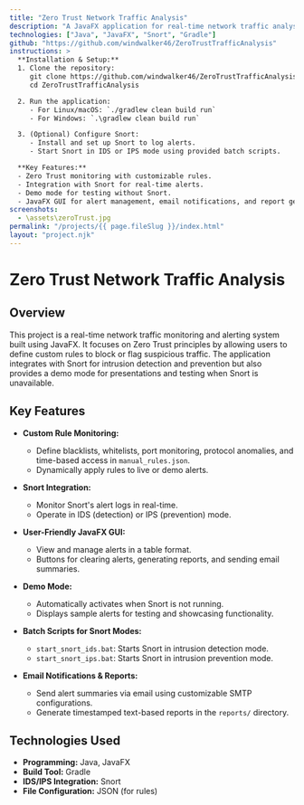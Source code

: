 ```yaml
---
title: "Zero Trust Network Traffic Analysis"
description: "A JavaFX application for real-time network traffic analysis focused on Zero Trust security and anomaly detection. The system integrates with Snort for intrusion detection and prevention, provides a demo mode for testing, and offers custom rule-based monitoring."
technologies: ["Java", "JavaFX", "Snort", "Gradle"]
github: "https://github.com/windwalker46/ZeroTrustTrafficAnalysis"
instructions: >
  **Installation & Setup:**
  1. Clone the repository:
     git clone https://github.com/windwalker46/ZeroTrustTrafficAnalysis.git
     cd ZeroTrustTrafficAnalysis

  2. Run the application:
     - For Linux/macOS: `./gradlew clean build run`
     - For Windows: `.\gradlew clean build run`

  3. (Optional) Configure Snort:
     - Install and set up Snort to log alerts.
     - Start Snort in IDS or IPS mode using provided batch scripts.

  **Key Features:**
  - Zero Trust monitoring with customizable rules.
  - Integration with Snort for real-time alerts.
  - Demo mode for testing without Snort.
  - JavaFX GUI for alert management, email notifications, and report generation.
screenshots:
  - \assets\zeroTrust.jpg
permalink: "/projects/{{ page.fileSlug }}/index.html"
layout: "project.njk"
---
```


# Zero Trust Network Traffic Analysis

## Overview

This project is a real-time network traffic monitoring and alerting system built using JavaFX. It focuses on Zero Trust principles by allowing users to define custom rules to block or flag suspicious traffic. The application integrates with Snort for intrusion detection and prevention but also provides a demo mode for presentations and testing when Snort is unavailable.

## Key Features

- **Custom Rule Monitoring:**
  - Define blacklists, whitelists, port monitoring, protocol anomalies, and time-based access in `manual_rules.json`.
  - Dynamically apply rules to live or demo alerts.

- **Snort Integration:**
  - Monitor Snort's alert logs in real-time.
  - Operate in IDS (detection) or IPS (prevention) mode.

- **User-Friendly JavaFX GUI:**
  - View and manage alerts in a table format.
  - Buttons for clearing alerts, generating reports, and sending email summaries.

- **Demo Mode:**
  - Automatically activates when Snort is not running.
  - Displays sample alerts for testing and showcasing functionality.

- **Batch Scripts for Snort Modes:**
  - `start_snort_ids.bat`: Starts Snort in intrusion detection mode.
  - `start_snort_ips.bat`: Starts Snort in intrusion prevention mode.

- **Email Notifications & Reports:**
  - Send alert summaries via email using customizable SMTP configurations.
  - Generate timestamped text-based reports in the `reports/` directory.

## Technologies Used

- **Programming:** Java, JavaFX
- **Build Tool:** Gradle
- **IDS/IPS Integration:** Snort
- **File Configuration:** JSON (for rules)

